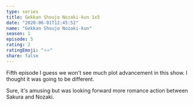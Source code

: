 ```yaml
---
type: series
title: Gekkan Shoujo Nozaki-kun 1x5
date: "2020-06-01T12:45:52"
name: "Gekkan Shoujo Nozaki-kun"
season: 1
episode: 5
rating: 2
ratingEmoji: "⭐️⭐️"
share: false
---
```


Fifth episode I guess we won't see much plot advancement in this show. I thought it was going to be different.

Sure, it's amusing but was looking forward more romance action between Sakura and Nozaki.
